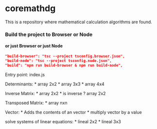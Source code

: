 # coremathdg
This is a repository where mathematical calculation algorithms are found.


### Build the project to Browser or Node
#### or just Browser or just Node
``` json
"build-browser": "tsc --project tsconfig.browser.json",
"build-node": "tsc --project tsconfig.node.json",
"build": "npm run build-browser & npm run build-node",
```

Entry point: index.js 

Determinants: 
    * array 2x2
    * array 3x3
    * array 4x4

Inverse Matrix:
    * array 2x2
    * is inverse ?  array 2x2

Transposed Matrix:
    * array nxn

Vector:
    * Adds the contents of an vector
    * multiply vector by a value

solve systems of linear equations:
    * lineal 2x2
    * lineal 3x3

